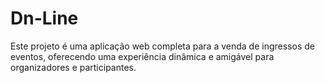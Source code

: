 # Dn-Line
Este projeto é uma aplicação web completa para a venda de ingressos de eventos, oferecendo uma experiência dinâmica e amigável para organizadores e participantes.
